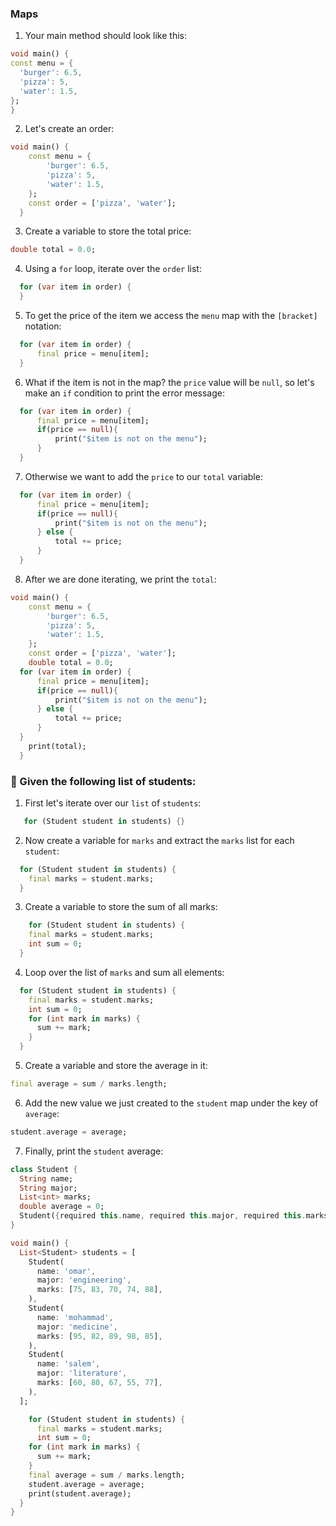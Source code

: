 ### Maps

1. Your main method should look like this:

```dart
void main() {
const menu = {
  'burger': 6.5,
  'pizza': 5,
  'water': 1.5,
};
}
```

2. Let's create an order:

```dart
void main() {
    const menu = {
        'burger': 6.5,
        'pizza': 5,
        'water': 1.5,
    };
    const order = ['pizza', 'water'];
  }
```

3. Create a variable to store the total price:

```dart
double total = 0.0;
```

4. Using a `for` loop, iterate over the `order` list:

```dart
  for (var item in order) {
  }
```

5. To get the price of the item we access the `menu` map with the `[bracket]` notation:

```dart
  for (var item in order) {
      final price = menu[item];
  }
```

6. What if the item is not in the map? the `price` value will be `null`, so let's make an `if` condition to print the error message:

```dart
  for (var item in order) {
      final price = menu[item];
      if(price == null){
          print("$item is not on the menu");
      }
  }
```

7. Otherwise we want to add the `price` to our `total` variable:

```dart
  for (var item in order) {
      final price = menu[item];
      if(price == null){
          print("$item is not on the menu");
      } else {
          total += price;
      }
  }
```

8. After we are done iterating, we print the `total`:

```dart
void main() {
    const menu = {
        'burger': 6.5,
        'pizza': 5,
        'water': 1.5,
    };
    const order = ['pizza', 'water'];
    double total = 0.0;
  for (var item in order) {
      final price = menu[item];
      if(price == null){
          print("$item is not on the menu");
      } else {
          total += price;
      }
  }
    print(total);
  }
```

### 🍋 Given the following list of students:

1. First let's iterate over our `list` of `students`:

```dart
   for (Student student in students) {}
```

2. Now create a variable for `marks` and extract the `marks` list for each `student`:

```dart
  for (Student student in students) {
    final marks = student.marks;
  }
```

3. Create a variable to store the sum of all marks:

```dart
    for (Student student in students) {
    final marks = student.marks;
    int sum = 0;
  }
```

4. Loop over the list of `marks` and sum all elements:

```dart
  for (Student student in students) {
    final marks = student.marks;
    int sum = 0;
    for (int mark in marks) {
      sum += mark;
    }
  }
```

5. Create a variable and store the average in it:

```dart
final average = sum / marks.length;
```

6. Add the new value we just created to the `student` map under the key of `average`:

```dart
student.average = average;
```

7. Finally, print the `student` average:

```dart
class Student {
  String name;
  String major;
  List<int> marks;
  double average = 0;
  Student({required this.name, required this.major, required this.marks});
}

void main() {
  List<Student> students = [
    Student(
      name: 'omar',
      major: 'engineering',
      marks: [75, 83, 70, 74, 88],
    ),
    Student(
      name: 'mohammad',
      major: 'medicine',
      marks: [95, 82, 89, 98, 85],
    ),
    Student(
      name: 'salem',
      major: 'literature',
      marks: [60, 80, 67, 55, 77],
    ),
  ];

    for (Student student in students) {
      final marks = student.marks;
      int sum = 0;
    for (int mark in marks) {
      sum += mark;
    }
    final average = sum / marks.length;
    student.average = average;
    print(student.average);
  }
}
```
